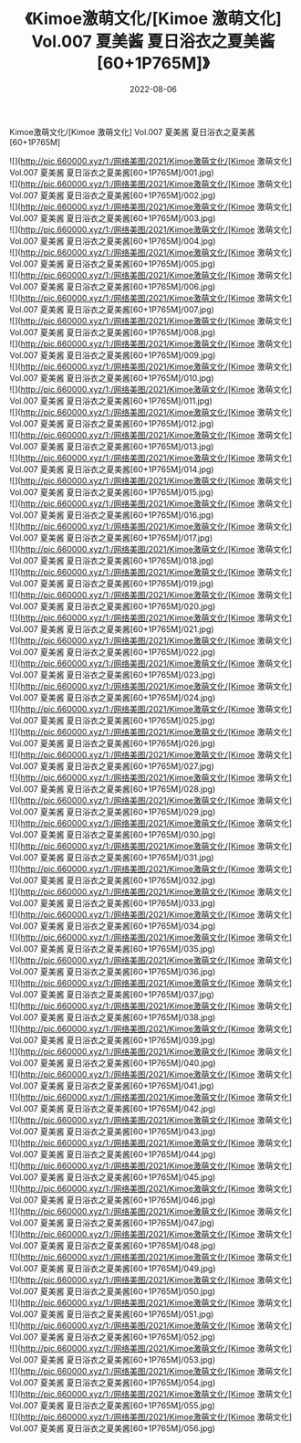 ﻿---
layout: post
title:  《Kimoe激萌文化/[Kimoe 激萌文化] Vol.007 夏美酱 夏日浴衣之夏美酱[60+1P765M]》
date:   2022-08-06
img: http://pic.660000.xyz/1:/网络美图/2021/Kimoe激萌文化/[Kimoe 激萌文化] Vol.007 夏美酱 夏日浴衣之夏美酱[60+1P765M]/000.jpg
categories: [美女, 清纯, 唯美]
---

Kimoe激萌文化/[Kimoe 激萌文化] Vol.007 夏美酱 夏日浴衣之夏美酱[60+1P765M]

 ![](http://pic.660000.xyz/1:/网络美图/2021/Kimoe激萌文化/[Kimoe 激萌文化] Vol.007 夏美酱 夏日浴衣之夏美酱[60+1P765M]/001.jpg) <br>![](http://pic.660000.xyz/1:/网络美图/2021/Kimoe激萌文化/[Kimoe 激萌文化] Vol.007 夏美酱 夏日浴衣之夏美酱[60+1P765M]/002.jpg) <br>![](http://pic.660000.xyz/1:/网络美图/2021/Kimoe激萌文化/[Kimoe 激萌文化] Vol.007 夏美酱 夏日浴衣之夏美酱[60+1P765M]/003.jpg) <br>![](http://pic.660000.xyz/1:/网络美图/2021/Kimoe激萌文化/[Kimoe 激萌文化] Vol.007 夏美酱 夏日浴衣之夏美酱[60+1P765M]/004.jpg) <br>![](http://pic.660000.xyz/1:/网络美图/2021/Kimoe激萌文化/[Kimoe 激萌文化] Vol.007 夏美酱 夏日浴衣之夏美酱[60+1P765M]/005.jpg) <br>![](http://pic.660000.xyz/1:/网络美图/2021/Kimoe激萌文化/[Kimoe 激萌文化] Vol.007 夏美酱 夏日浴衣之夏美酱[60+1P765M]/006.jpg) <br>![](http://pic.660000.xyz/1:/网络美图/2021/Kimoe激萌文化/[Kimoe 激萌文化] Vol.007 夏美酱 夏日浴衣之夏美酱[60+1P765M]/007.jpg) <br>![](http://pic.660000.xyz/1:/网络美图/2021/Kimoe激萌文化/[Kimoe 激萌文化] Vol.007 夏美酱 夏日浴衣之夏美酱[60+1P765M]/008.jpg) <br>![](http://pic.660000.xyz/1:/网络美图/2021/Kimoe激萌文化/[Kimoe 激萌文化] Vol.007 夏美酱 夏日浴衣之夏美酱[60+1P765M]/009.jpg) <br>![](http://pic.660000.xyz/1:/网络美图/2021/Kimoe激萌文化/[Kimoe 激萌文化] Vol.007 夏美酱 夏日浴衣之夏美酱[60+1P765M]/010.jpg) <br>![](http://pic.660000.xyz/1:/网络美图/2021/Kimoe激萌文化/[Kimoe 激萌文化] Vol.007 夏美酱 夏日浴衣之夏美酱[60+1P765M]/011.jpg) <br>![](http://pic.660000.xyz/1:/网络美图/2021/Kimoe激萌文化/[Kimoe 激萌文化] Vol.007 夏美酱 夏日浴衣之夏美酱[60+1P765M]/012.jpg) <br>![](http://pic.660000.xyz/1:/网络美图/2021/Kimoe激萌文化/[Kimoe 激萌文化] Vol.007 夏美酱 夏日浴衣之夏美酱[60+1P765M]/013.jpg) <br>![](http://pic.660000.xyz/1:/网络美图/2021/Kimoe激萌文化/[Kimoe 激萌文化] Vol.007 夏美酱 夏日浴衣之夏美酱[60+1P765M]/014.jpg) <br>![](http://pic.660000.xyz/1:/网络美图/2021/Kimoe激萌文化/[Kimoe 激萌文化] Vol.007 夏美酱 夏日浴衣之夏美酱[60+1P765M]/015.jpg) <br>![](http://pic.660000.xyz/1:/网络美图/2021/Kimoe激萌文化/[Kimoe 激萌文化] Vol.007 夏美酱 夏日浴衣之夏美酱[60+1P765M]/016.jpg) <br>![](http://pic.660000.xyz/1:/网络美图/2021/Kimoe激萌文化/[Kimoe 激萌文化] Vol.007 夏美酱 夏日浴衣之夏美酱[60+1P765M]/017.jpg) <br>![](http://pic.660000.xyz/1:/网络美图/2021/Kimoe激萌文化/[Kimoe 激萌文化] Vol.007 夏美酱 夏日浴衣之夏美酱[60+1P765M]/018.jpg) <br>![](http://pic.660000.xyz/1:/网络美图/2021/Kimoe激萌文化/[Kimoe 激萌文化] Vol.007 夏美酱 夏日浴衣之夏美酱[60+1P765M]/019.jpg) <br>![](http://pic.660000.xyz/1:/网络美图/2021/Kimoe激萌文化/[Kimoe 激萌文化] Vol.007 夏美酱 夏日浴衣之夏美酱[60+1P765M]/020.jpg) <br>![](http://pic.660000.xyz/1:/网络美图/2021/Kimoe激萌文化/[Kimoe 激萌文化] Vol.007 夏美酱 夏日浴衣之夏美酱[60+1P765M]/021.jpg) <br>![](http://pic.660000.xyz/1:/网络美图/2021/Kimoe激萌文化/[Kimoe 激萌文化] Vol.007 夏美酱 夏日浴衣之夏美酱[60+1P765M]/022.jpg) <br>![](http://pic.660000.xyz/1:/网络美图/2021/Kimoe激萌文化/[Kimoe 激萌文化] Vol.007 夏美酱 夏日浴衣之夏美酱[60+1P765M]/023.jpg) <br>![](http://pic.660000.xyz/1:/网络美图/2021/Kimoe激萌文化/[Kimoe 激萌文化] Vol.007 夏美酱 夏日浴衣之夏美酱[60+1P765M]/024.jpg) <br>![](http://pic.660000.xyz/1:/网络美图/2021/Kimoe激萌文化/[Kimoe 激萌文化] Vol.007 夏美酱 夏日浴衣之夏美酱[60+1P765M]/025.jpg) <br>![](http://pic.660000.xyz/1:/网络美图/2021/Kimoe激萌文化/[Kimoe 激萌文化] Vol.007 夏美酱 夏日浴衣之夏美酱[60+1P765M]/026.jpg) <br>![](http://pic.660000.xyz/1:/网络美图/2021/Kimoe激萌文化/[Kimoe 激萌文化] Vol.007 夏美酱 夏日浴衣之夏美酱[60+1P765M]/027.jpg) <br>![](http://pic.660000.xyz/1:/网络美图/2021/Kimoe激萌文化/[Kimoe 激萌文化] Vol.007 夏美酱 夏日浴衣之夏美酱[60+1P765M]/028.jpg) <br>![](http://pic.660000.xyz/1:/网络美图/2021/Kimoe激萌文化/[Kimoe 激萌文化] Vol.007 夏美酱 夏日浴衣之夏美酱[60+1P765M]/029.jpg) <br>![](http://pic.660000.xyz/1:/网络美图/2021/Kimoe激萌文化/[Kimoe 激萌文化] Vol.007 夏美酱 夏日浴衣之夏美酱[60+1P765M]/030.jpg) <br>![](http://pic.660000.xyz/1:/网络美图/2021/Kimoe激萌文化/[Kimoe 激萌文化] Vol.007 夏美酱 夏日浴衣之夏美酱[60+1P765M]/031.jpg) <br>![](http://pic.660000.xyz/1:/网络美图/2021/Kimoe激萌文化/[Kimoe 激萌文化] Vol.007 夏美酱 夏日浴衣之夏美酱[60+1P765M]/032.jpg) <br>![](http://pic.660000.xyz/1:/网络美图/2021/Kimoe激萌文化/[Kimoe 激萌文化] Vol.007 夏美酱 夏日浴衣之夏美酱[60+1P765M]/033.jpg) <br>![](http://pic.660000.xyz/1:/网络美图/2021/Kimoe激萌文化/[Kimoe 激萌文化] Vol.007 夏美酱 夏日浴衣之夏美酱[60+1P765M]/034.jpg) <br>![](http://pic.660000.xyz/1:/网络美图/2021/Kimoe激萌文化/[Kimoe 激萌文化] Vol.007 夏美酱 夏日浴衣之夏美酱[60+1P765M]/035.jpg) <br>![](http://pic.660000.xyz/1:/网络美图/2021/Kimoe激萌文化/[Kimoe 激萌文化] Vol.007 夏美酱 夏日浴衣之夏美酱[60+1P765M]/036.jpg) <br>![](http://pic.660000.xyz/1:/网络美图/2021/Kimoe激萌文化/[Kimoe 激萌文化] Vol.007 夏美酱 夏日浴衣之夏美酱[60+1P765M]/037.jpg) <br>![](http://pic.660000.xyz/1:/网络美图/2021/Kimoe激萌文化/[Kimoe 激萌文化] Vol.007 夏美酱 夏日浴衣之夏美酱[60+1P765M]/038.jpg) <br>![](http://pic.660000.xyz/1:/网络美图/2021/Kimoe激萌文化/[Kimoe 激萌文化] Vol.007 夏美酱 夏日浴衣之夏美酱[60+1P765M]/039.jpg) <br>![](http://pic.660000.xyz/1:/网络美图/2021/Kimoe激萌文化/[Kimoe 激萌文化] Vol.007 夏美酱 夏日浴衣之夏美酱[60+1P765M]/040.jpg) <br>![](http://pic.660000.xyz/1:/网络美图/2021/Kimoe激萌文化/[Kimoe 激萌文化] Vol.007 夏美酱 夏日浴衣之夏美酱[60+1P765M]/041.jpg) <br>![](http://pic.660000.xyz/1:/网络美图/2021/Kimoe激萌文化/[Kimoe 激萌文化] Vol.007 夏美酱 夏日浴衣之夏美酱[60+1P765M]/042.jpg) <br>![](http://pic.660000.xyz/1:/网络美图/2021/Kimoe激萌文化/[Kimoe 激萌文化] Vol.007 夏美酱 夏日浴衣之夏美酱[60+1P765M]/043.jpg) <br>![](http://pic.660000.xyz/1:/网络美图/2021/Kimoe激萌文化/[Kimoe 激萌文化] Vol.007 夏美酱 夏日浴衣之夏美酱[60+1P765M]/044.jpg) <br>![](http://pic.660000.xyz/1:/网络美图/2021/Kimoe激萌文化/[Kimoe 激萌文化] Vol.007 夏美酱 夏日浴衣之夏美酱[60+1P765M]/045.jpg) <br>![](http://pic.660000.xyz/1:/网络美图/2021/Kimoe激萌文化/[Kimoe 激萌文化] Vol.007 夏美酱 夏日浴衣之夏美酱[60+1P765M]/046.jpg) <br>![](http://pic.660000.xyz/1:/网络美图/2021/Kimoe激萌文化/[Kimoe 激萌文化] Vol.007 夏美酱 夏日浴衣之夏美酱[60+1P765M]/047.jpg) <br>![](http://pic.660000.xyz/1:/网络美图/2021/Kimoe激萌文化/[Kimoe 激萌文化] Vol.007 夏美酱 夏日浴衣之夏美酱[60+1P765M]/048.jpg) <br>![](http://pic.660000.xyz/1:/网络美图/2021/Kimoe激萌文化/[Kimoe 激萌文化] Vol.007 夏美酱 夏日浴衣之夏美酱[60+1P765M]/049.jpg) <br>![](http://pic.660000.xyz/1:/网络美图/2021/Kimoe激萌文化/[Kimoe 激萌文化] Vol.007 夏美酱 夏日浴衣之夏美酱[60+1P765M]/050.jpg) <br>![](http://pic.660000.xyz/1:/网络美图/2021/Kimoe激萌文化/[Kimoe 激萌文化] Vol.007 夏美酱 夏日浴衣之夏美酱[60+1P765M]/051.jpg) <br>![](http://pic.660000.xyz/1:/网络美图/2021/Kimoe激萌文化/[Kimoe 激萌文化] Vol.007 夏美酱 夏日浴衣之夏美酱[60+1P765M]/052.jpg) <br>![](http://pic.660000.xyz/1:/网络美图/2021/Kimoe激萌文化/[Kimoe 激萌文化] Vol.007 夏美酱 夏日浴衣之夏美酱[60+1P765M]/053.jpg) <br>![](http://pic.660000.xyz/1:/网络美图/2021/Kimoe激萌文化/[Kimoe 激萌文化] Vol.007 夏美酱 夏日浴衣之夏美酱[60+1P765M]/054.jpg) <br>![](http://pic.660000.xyz/1:/网络美图/2021/Kimoe激萌文化/[Kimoe 激萌文化] Vol.007 夏美酱 夏日浴衣之夏美酱[60+1P765M]/055.jpg) <br>![](http://pic.660000.xyz/1:/网络美图/2021/Kimoe激萌文化/[Kimoe 激萌文化] Vol.007 夏美酱 夏日浴衣之夏美酱[60+1P765M]/056.jpg) <br>